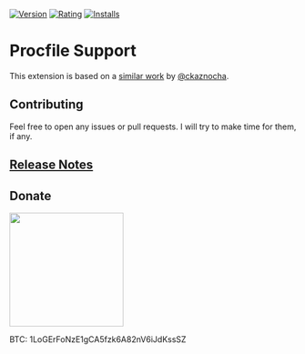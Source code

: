 [![Version](https://vsmarketplacebadge.apphb.com/version-short/logerfo.procfile-support.svg)](https://marketplace.visualstudio.com/items?itemName=logerfo.procfile-support)
[![Rating](https://vsmarketplacebadge.apphb.com/rating-short/logerfo.procfile-support.svg)](https://marketplace.visualstudio.com/items?itemName=logerfo.procfile-support)
[![Installs](https://vsmarketplacebadge.apphb.com/installs/logerfo.procfile-support.svg)](https://marketplace.visualstudio.com/items?itemName=logerfo.procfile-support)

# Procfile Support

This extension is based on a [similar work](https://github.com/ckaznocha/language-procfile) by [@ckaznocha](https://github.com/ckaznocha).

## Contributing

Feel free to open any issues or pull requests. I will try to make time for them, if any.

## [Release Notes](CHANGELOG.md)

## Donate

<img src="https://i.imgur.com/ndlBtuX.png" width="200">

BTC: 1LoGErFoNzE1gCA5fzk6A82nV6iJdKssSZ
